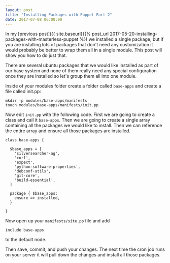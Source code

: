 ```yaml
---
layout: post
title: "Installing Packages with Puppet Part 2"
date: 2017-07-08 06:00:00
---
```


In my [previous post]({{ site.baseurl}}{% post_url
2017-05-20-installing-packages-with-masterless-puppet %}) we installed a single
package, but if you are installing lots of packages that don't need any
customization it would probably be better to wrap them all in a single module.
This post will show you how to do just that.

There are several ubuntu packages that we would like installed as part of our
base system and none of them really need any special configuration once they are
installed so let's group them all into one module.

Inside of your modules folder create a folder called `base-apps` and create
a file called init.pp:

```
mkdir -p modules/base-apps/manifests
touch modules/base-apps/manifests/init.pp
```

Now edit `init.pp` with the following code. First we are going to create a class
and call it `base-apps`. Then we are going to create a single array containing
all the packages we would like to install. Then we can reference the entire
array and ensure all those packages are installed.

```
class base-apps {

  $base_apps = [
    'silversearcher-ag',
    'curl',
    'expect',
    'python-software-properties',
    'debconf-utils',
    'git-core',
    'build-essential',
  ]

  package { $base_apps:
    ensure => installed,
  }

}
```

Now open up your `manifests/site.pp` file and add

```
include base-apps
```

to the default node.

Then save, commit, and push your changes. The next time the cron job runs on
your server it will pull down the changes and install all those packages.
